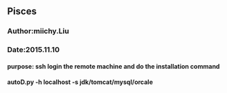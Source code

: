 ## Pisces

### Author:miichy.Liu
### Date:2015.11.10

#### purpose: ssh login the remote machine and do the installation command

#### autoD.py -h localhost -s jdk/tomcat/mysql/orcale
